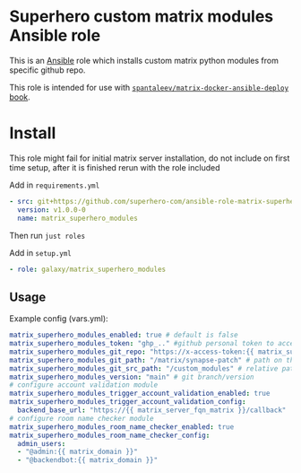 # Superhero custom matrix modules Ansible role

This is an [Ansible](https://www.ansible.com/) role which installs custom matrix python modules from specific github repo.

This role is intended for use with [`spantaleev/matrix-docker-ansible-deploy` book](https://github.com/spantaleev/matrix-docker-ansible-deploy).


# Install
This role might fail for initial matrix server installation, do not include on first time setup, after it is finished rerun with the role included

Add in `requirements.yml`

```yaml
- src: git+https://github.com/superhero-com/ansible-role-matrix-superhero-modules.git
  version: v1.0.0-0
  name: matrix_superhero_modules
```

Then run `just roles`

Add in `setup.yml`

```yaml
- role: galaxy/matrix_superhero_modules
```

## Usage

Example config (vars.yml):

```yaml
matrix_superhero_modules_enabled: true # default is false
matrix_superhero_modules_token: "ghp_.." #github personal token to access private repos
matrix_superhero_modules_git_repo: "https://x-access-token:{{ matrix_superhero_modules_token }}@github.com/***org***/***repo***.git"
matrix_superhero_modules_git_path: "/matrix/synapse-patch" # path on the matrix host to clone the files before mapping to the container
matrix_superhero_modules_git_src_path: "/custom_modules" # relative path in the cloned repo files where the .py files reside
matrix_superhero_modules_version: "main" # git branch/version
# configure account validation module
matrix_superhero_modules_trigger_account_validation_enabled: true
matrix_superhero_modules_trigger_account_validation_config:
  backend_base_url: "https://{{ matrix_server_fqn_matrix }}/callback"
# configure room name checker module
matrix_superhero_modules_room_name_checker_enabled: true
matrix_superhero_modules_room_name_checker_config:
  admin_users:
  - "@admin:{{ matrix_domain }}"
  - "@backendbot:{{ matrix_domain }}"
```